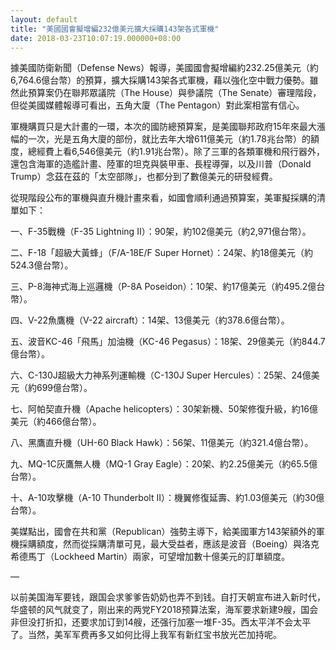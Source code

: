 ```yaml
---
layout: default
title: "美國國會擬增編232億美元擴大採購143架各式軍機"
date: 2018-03-23T10:07:19.000000+08:00
---
```


據美國防衛新聞（Defense News）報導，美國國會擬增編約232.25億美元（約6,764.6億台幣）的預算，擴大採購143架各式軍機，藉以強化空中戰力優勢。雖然此預算案仍在聯邦眾議院（The House）與參議院（The Senate）審理階段，但從美國媒體報導可看出，五角大廈（The Pentagon）對此案相當有信心。

軍機購買只是大計畫的一環，本次的國防總預算案，是美國聯邦政府15年來最大漲幅的一次，光是五角大廈的部份，就比去年大增611億美元（約1.78兆台幣）的額度，總經費上看6,546億美元（約1.91兆台幣）。除了三軍的各類軍機和飛行器外，還包含海軍的造艦計畫、陸軍的坦克與裝甲車、長程導彈，以及川普（Donald Trump）念茲在茲的「太空部隊」，也都分到了數億美元的研發經費。

從現階段公布的軍機與直升機計畫來看，如國會順利通過預算案，美軍擬採購的清單如下：

一、F-35戰機（F-35 Lightning II）：90架，約102億美元（約2,971億台幣）。

二、F-18「超級大黃蜂」（F/A-18E/F Super Hornet）：24架、約18億美元（約524.3億台幣）。

三、P-8海神式海上巡邏機（P-8A Poseidon）：10架、約17億美元（約495.2億台幣）。

四、V-22魚鷹機（V-22 aircraft）：14架、13億美元（約378.6億台幣）。

五、波音KC-46「飛馬」加油機（KC-46 Pegasus）：18架、29億美元（約844.7億台幣）。

六、C-130J超級大力神系列運輸機（C-130J Super Hercules）：25架、24億美元（約699億台幣）。

七、阿帕契直升機（Apache helicopters）：30架新機、50架修復升級，約16億美元（約466億台幣）。

八、黑鷹直升機（UH-60 Black Hawk）：56架、11億美元（約321.4億台幣）。

九、MQ-1C灰鷹無人機（MQ-1 Gray Eagle）：20架、約2.25億美元（約65.5億台幣）。

十、A-10攻擊機（A-10 Thunderbolt II）：機翼修復延壽、約1.03億美元（約30億台幣）。

美媒點出，國會在共和黨（Republican）強勢主導下，給美國軍方143架額外的軍機採購額度，然而從採購清單可見，最大受益者，應該是波音（Boeing）與洛克希德馬丁（Lockheed Martin）兩家，可望增加數十億美元的訂單額度。

—

以前美国海军要钱，跟国会求爹爹告奶奶也弄不到钱。自打天朝宣布进入新时代，华盛顿的风气就变了，刚出来的两党FY2018预算法案，海军要求新建9艘，国会非但没打折扣，还要求加订到14艘，还强行加塞一堆F-35。西太平洋不会太平了。当然，美军军费再多又如何比得上我军有新红宝书放光芒加持呢。

